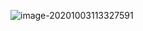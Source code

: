 ![image-20201003113327591](https://gitee.com/FanXing-429/myBlog/raw/master/img/image-20201003113327591.png)